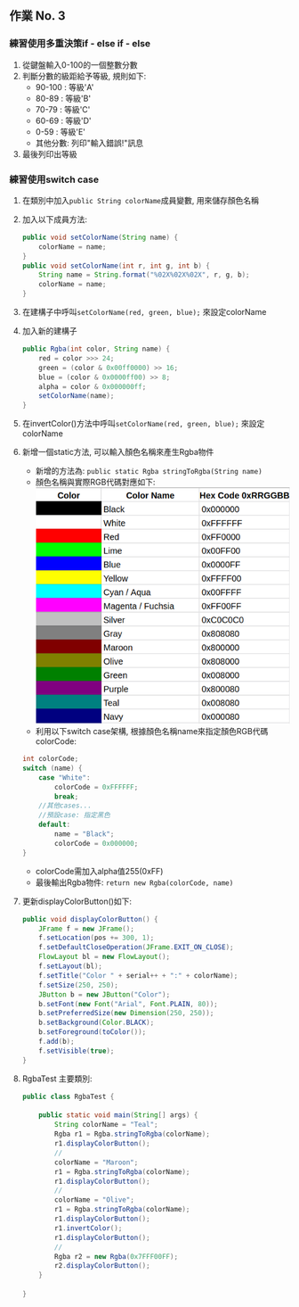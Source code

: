 ## 作業 No. 3

### 練習使用多重決策if - else if - else

1. 從鍵盤輸入0-100的一個整數分數
2. 判斷分數的級距給予等級, 規則如下:
   - 90-100 : 等級'A'
   - 80-89 : 等級'B'
   - 70-79 : 等級'C'
   - 60-69 : 等級'D'
   - 0-59 : 等級'E' 
   - 其他分數: 列印"輸入錯誤!"訊息
3. 最後列印出等級
   

### 練習使用switch case

1. 在類別中加入`public String colorName`成員變數, 用來儲存顏色名稱
2. 加入以下成員方法:

	```java
	public void setColorName(String name) {
		colorName = name;
	}
	public void setColorName(int r, int g, int b) {
		String name = String.format("%02X%02X%02X", r, g, b);
		colorName = name;
	}
	```

3. 在建構子中呼叫`setColorName(red, green, blue);` 來設定colorName
4. 加入新的建構子 

	```java
	public Rgba(int color, String name) {
		red = color >>> 24;
		green = (color & 0x00ff0000) >> 16; 
		blue = (color & 0x0000ff00) >> 8;
		alpha = color & 0x000000ff;
		setColorName(name);
	}
	```

5. 在invertColor()方法中呼叫`setColorName(red, green, blue);` 來設定colorName
6. 新增一個static方法, 可以輸入顏色名稱來產生Rgba物件

   - 新增的方法為: `public static Rgba stringToRgba(String name)`
   - 顏色名稱與實際RGB代碼對應如下: ![color codes](colors.png)
   - 利用以下switch case架構, 根據顏色名稱name來指定顏色RGB代碼colorCode:
   
	```java
	int colorCode;
	switch (name) {
		case "White":
			colorCode = 0xFFFFFF;
			break;
		//其他cases...
		//預設case: 指定黑色
		default:
			name = "Black";
			colorCode = 0x000000;
	}
	```
   
   - colorCode需加入alpha值255(0xFF)
   - 最後輸出Rgba物件: `return new Rgba(colorCode, name)`
   
7. 更新displayColorButton()如下:

	```java
	public void displayColorButton() {
		JFrame f = new JFrame();
		f.setLocation(pos += 300, 1);
		f.setDefaultCloseOperation(JFrame.EXIT_ON_CLOSE);
		FlowLayout bl = new FlowLayout();
		f.setLayout(bl);
		f.setTitle("Color " + serial++ + ":" + colorName);
		f.setSize(250, 250);
		JButton b = new JButton("Color");
		b.setFont(new Font("Arial", Font.PLAIN, 80));
		b.setPreferredSize(new Dimension(250, 250));
		b.setBackground(Color.BLACK);
		b.setForeground(toColor());
		f.add(b);
		f.setVisible(true);
	}
	```

8. RgbaTest 主要類別:

	```java
	public class RgbaTest {

		public static void main(String[] args) {
			String colorName = "Teal";
			Rgba r1 = Rgba.stringToRgba(colorName);
			r1.displayColorButton();
			//
			colorName = "Maroon";
			r1 = Rgba.stringToRgba(colorName);
			r1.displayColorButton();
			//
			colorName = "Olive";
			r1 = Rgba.stringToRgba(colorName);
			r1.displayColorButton();
			r1.invertColor();
			r1.displayColorButton();
			//
			Rgba r2 = new Rgba(0x7FFF00FF);
			r2.displayColorButton();
		}

	}
	```
